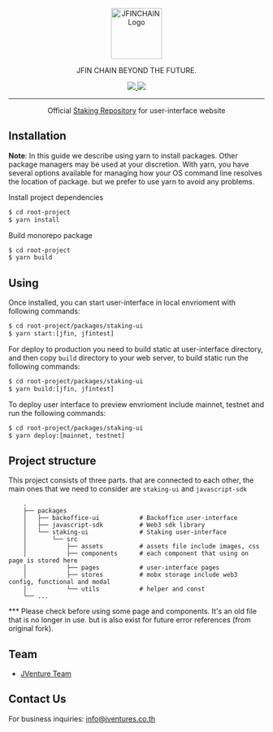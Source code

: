 <!-- ------------------------------- Header -------------------------------- -->
<p align="center">
  <a href="https://jfinchain.com/" target="blank"><img src="https://jfinchain.com/imgs/JFINChain-logo.svg" height="100" alt="JFINCHAIN Logo" /></a>
</p>
<p align="center">JFIN CHAIN BEYOND THE FUTURE.</p>

<p align="center">
    <a href="https://www.facebook.com/JFINofficial" target="_blank">
        <img src="https://img.shields.io/badge/Facebook-1877F2?style=social&logo=facebook">
    </a>
    <a href="https://twitter.com/jfinofficial" target="_blank">
        <img src="https://img.shields.io/github/followers/jventures-jdn?style=social">
    </a>
</p>
<hr/>

<p align="center">
    Official <a href="https://github.com/jventures-jdn/project-staking-ui">Staking Repository</a> for user-interface website
</p>

## Installation

<b>Note</b>: In this guide we describe using yarn to install packages. Other package managers may be used at your discretion. With yarn, you have several options available for managing how your OS command line resolves the location of package. but we prefer to use yarn to avoid any problems.

Install project dependencies
```bash
$ cd root-project
$ yarn install
```

Build monorepo package
```bash
$ cd root-project
$ yarn build
```

## Using

Once installed, you can start user-interface in local envrioment with following commands: 
```bash
$ cd root-project/packages/staking-ui
$ yarn start:[jfin, jfintest]
```

For deploy to production you need to build static at user-interface directory, and then copy `build` directory to your web server, to build static run the following commands:
```bash
$ cd root-project/packages/staking-ui
$ yarn build:[jfin, jfintest]
```

To deploy user interface to preview envrioment include mainnet, testnet and run the following commands:
```bash
$ cd root-project/packages/staking-ui
$ yarn deploy:[mainnet, testnet]
```

## Project structure
This project consists of three parts. that are connected to each other, the main ones that we need to consider are `staking-ui` and `javascript-sdk`
```
    .
    ├── packages
    │   ├── backoffice-ui           # Backoffice user-interface
    │   ├── javascript-sdk          # Web3 sdk library
    │   └── staking-ui              # Staking user-interface
    │       └── src
    │           ├── assets          # assets file include images, css
    │           ├── components      # each component that using on page is stored here
    │           ├── pages           # user-interface pages
    │           ├── stores          # mobx storage include web3 config, functional and modal
    │           └── utils           # helper and const
    └── ...
```
*** Please check before using some page and components. It's an old file that is no longer in use. but is also exist for future error references (from original fork).

## Team
- [JVenture Team](https://github.com/orgs/jventures-jdn)

## Contact Us
For business inquiries: info@jventures.co.th


